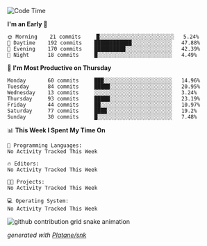<!--START_SECTION:waka-->
![Code Time](http://img.shields.io/badge/Code%20Time-198%20hrs%2018%20mins-blue)

**I'm an Early 🐤** 

```text
🌞 Morning    21 commits     █░░░░░░░░░░░░░░░░░░░░░░░░   5.24% 
🌆 Daytime    192 commits    ████████████░░░░░░░░░░░░░   47.88% 
🌃 Evening    170 commits    ██████████░░░░░░░░░░░░░░░   42.39% 
🌙 Night      18 commits     █░░░░░░░░░░░░░░░░░░░░░░░░   4.49%

```
📅 **I'm Most Productive on Thursday** 

```text
Monday       60 commits     ███░░░░░░░░░░░░░░░░░░░░░░   14.96% 
Tuesday      84 commits     █████░░░░░░░░░░░░░░░░░░░░   20.95% 
Wednesday    13 commits     ░░░░░░░░░░░░░░░░░░░░░░░░░   3.24% 
Thursday     93 commits     █████░░░░░░░░░░░░░░░░░░░░   23.19% 
Friday       44 commits     ██░░░░░░░░░░░░░░░░░░░░░░░   10.97% 
Saturday     77 commits     ████░░░░░░░░░░░░░░░░░░░░░   19.2% 
Sunday       30 commits     █░░░░░░░░░░░░░░░░░░░░░░░░   7.48%

```


📊 **This Week I Spent My Time On** 

```text
💬 Programming Languages: 
No Activity Tracked This Week

🔥 Editors: 
No Activity Tracked This Week

🐱‍💻 Projects: 
No Activity Tracked This Week

💻 Operating System: 
No Activity Tracked This Week

```


<!--END_SECTION:waka-->


<!--Snake Game-->
![github contribution grid snake animation](https://raw.githubusercontent.com/viggo-gascou/viggo-gascou/output/github-contribution-grid-snake.svg)

_generated with [Platane/snk](https://github.com/Platane/snk)_
<!--Snake Game-->

